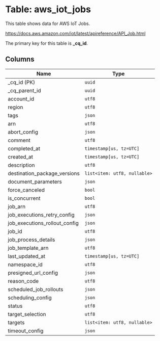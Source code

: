 # Table: aws_iot_jobs

This table shows data for AWS IoT Jobs.

https://docs.aws.amazon.com/iot/latest/apireference/API_Job.html

The primary key for this table is **_cq_id**.

## Columns

| Name          | Type          |
| ------------- | ------------- |
|_cq_id (PK)|`uuid`|
|_cq_parent_id|`uuid`|
|account_id|`utf8`|
|region|`utf8`|
|tags|`json`|
|arn|`utf8`|
|abort_config|`json`|
|comment|`utf8`|
|completed_at|`timestamp[us, tz=UTC]`|
|created_at|`timestamp[us, tz=UTC]`|
|description|`utf8`|
|destination_package_versions|`list<item: utf8, nullable>`|
|document_parameters|`json`|
|force_canceled|`bool`|
|is_concurrent|`bool`|
|job_arn|`utf8`|
|job_executions_retry_config|`json`|
|job_executions_rollout_config|`json`|
|job_id|`utf8`|
|job_process_details|`json`|
|job_template_arn|`utf8`|
|last_updated_at|`timestamp[us, tz=UTC]`|
|namespace_id|`utf8`|
|presigned_url_config|`json`|
|reason_code|`utf8`|
|scheduled_job_rollouts|`json`|
|scheduling_config|`json`|
|status|`utf8`|
|target_selection|`utf8`|
|targets|`list<item: utf8, nullable>`|
|timeout_config|`json`|